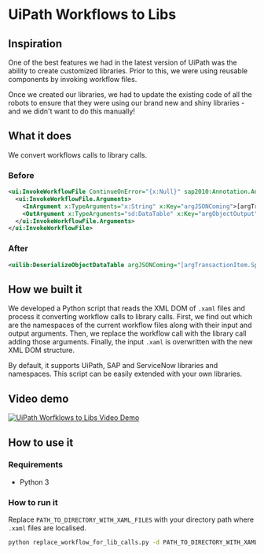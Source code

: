 # UiPath Workflows to Libs
## Inspiration
One of the best features we had in the latest version of UiPath was the ability to create customized libraries. Prior to this, we were using reusable components by invoking workflow files. 

Once we created our libraries, we had to update the existing code of all the robots to ensure that they were using our brand new and shiny libraries - and we didn't want to do this manually!

## What it does

We convert workflows calls to library calls.

### Before
```xml
<ui:InvokeWorkflowFile ContinueOnError="{x:Null}" sap2010:Annotation.AnnotationText="Precondition: ME52N Transacion visible.&#xA;&#xA;Actions:&#xA;1.Converting JSON to DataTable to obtain the whole data from the PR - coming from reports&#xA;&#xA;" DisplayName="Deserialize object from Queue" sap2010:WorkflowViewState.IdRef="InvokeWorkflowFile_3" UnSafe="False" WorkflowFileName="[assetUiPathLibraryPath+&quot;DeserializeObjectDataTable.xaml&quot;]">
  <ui:InvokeWorkflowFile.Arguments>
    <InArgument x:TypeArguments="x:String" x:Key="argJSONComing">[argTransactionItem.SpecificContent("DtPR").ToString]</InArgument>
    <OutArgument x:TypeArguments="sd:DataTable" x:Key="argObjectOutput">[DtPRLines]</OutArgument>
  </ui:InvokeWorkflowFile.Arguments>
</ui:InvokeWorkflowFile>
```

### After
```xml
<uilib:DeserializeObjectDataTable argJSONComing="[argTransactionItem.SpecificContent(&quot;DtPR&quot;).ToString]" argObjectOutput="[DtPRLines]"/>
```

## How we built it
We developed a Python script that reads the XML DOM of `.xaml` files and process it converting workflow calls to library calls. First, we find out which are the namespaces of the current workflow files along with their input and output arguments. Then, we replace the workflow call with the library call adding those arguments. Finally, the input `.xaml` is overwritten with the new XML DOM structure.

By default, it supports UiPath, SAP and ServiceNow libraries and namespaces. 
This script can be easily extended with your own libraries.  

## Video demo
[![UiPath Worfklows to Libs Video Demo](https://img.youtube.com/vi/9wkb_Vy0RUg/0.jpg)](https://www.youtube.com/watch?v=9wkb_Vy0RUg "UiPath Worfklows to Libs Video Demo")
## How to use it
### Requirements
- Python 3
### How to run it
Replace `PATH_TO_DIRECTORY_WITH_XAML_FILES` with your directory path where `.xaml` files are localised.
```bash
python replace_workflow_for_lib_calls.py -d PATH_TO_DIRECTORY_WITH_XAML_FILES
```
